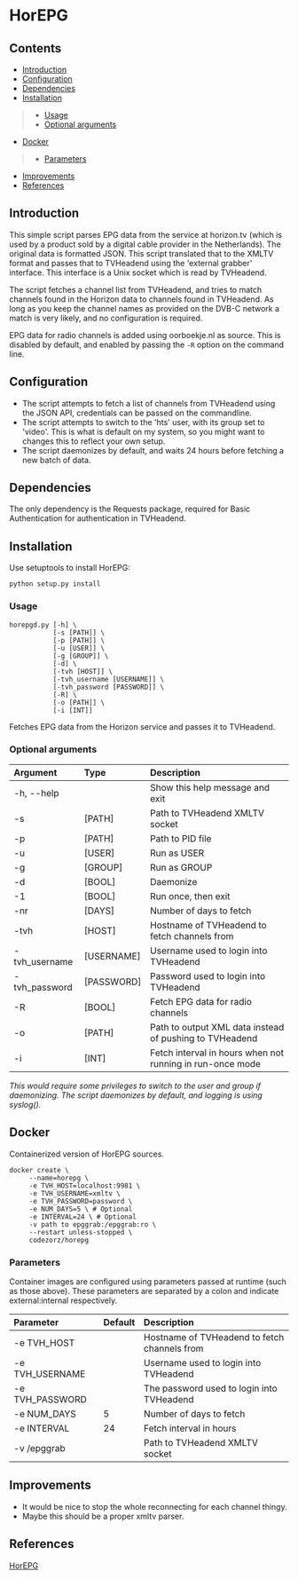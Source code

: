 # HorEPG

## Contents
- [Introduction](#Introduction)
- [Configuration](#Configuration)
- [Dependencies](#Dependencies)
- [Installation](#Installation)
> - [Usage](#Usage)
> - [Optional arguments](#Optional-arguments)
- [Docker](#Docker)
> - [Parameters](#Parameters)
- [Improvements](#Improvements)
- [References](#References)

## Introduction
This simple script parses EPG data from the service at horizon.tv (which is used by a product sold by a digital cable provider in the Netherlands). The original data is formatted JSON. This script translated that to the XMLTV format and passes that to TVHeadend using the 'external grabber' interface. This interface is a Unix socket which is read by TVHeadend.

The script fetches a channel list from TVHeadend, and tries to match channels found in the Horizon data to channels found in TVHeadend. As long as you keep the channel names as provided on the DVB-C network a match is very likely, and no configuration is required.

EPG data for radio channels is added using oorboekje.nl as source. This is disabled by default, and enabled by passing the `-R` option on the command line.

## Configuration
* The script attempts to fetch a list of channels from TVHeadend using the JSON API, credentials can be passed on the commandline.
* The script attempts to switch to the 'hts' user, with its group set to 'video'. This is what is default on my system, so you might want to changes this to reflect your own setup.
* The script daemonizes by default, and waits 24 hours before fetching a new batch of data.

## Dependencies
The only dependency is the Requests package, required for Basic Authentication for authentication in TVHeadend.

## Installation
Use setuptools to install HorEPG:

`python setup.py install`

### Usage
````
horepgd.py [-h] \
           [-s [PATH]] \
           [-p [PATH]] \
           [-u [USER]] \
           [-g [GROUP]] \
           [-d] \
           [-tvh [HOST]] \
           [-tvh_username [USERNAME]] \
           [-tvh_password [PASSWORD]] \
           [-R] \
           [-o [PATH]] \
           [-i [INT]]
````

Fetches EPG data from the Horizon service and passes it to TVHeadend.

### Optional arguments
| Argument       | Type       | Description                                               |
| :------------- | :--------- | :-------------------------------------------------------- |
|  -h, --help    |            | Show this help message and exit                           |
|  -s            | [PATH]     | Path to TVHeadend XMLTV socket                            |
|  -p            | [PATH]     | Path to PID file                                          |
|  -u            | [USER]     | Run as USER                                               |
|  -g            | [GROUP]    | Run as GROUP                                              |
|  -d            | [BOOL]     | Daemonize                                                 |
|  -1            | [BOOL]     | Run once, then exit                                       |
|  -nr           | [DAYS]     | Number of days to fetch                                   |
|  -tvh          | [HOST]     | Hostname of TVHeadend to fetch channels from              |
|  -tvh_username | [USERNAME] | Username used to login into TVHeadend                     |
|  -tvh_password | [PASSWORD] | Password used to login into TVHeadend                     |
|  -R            | [BOOL]     | Fetch EPG data for radio channels                         |
|  -o            | [PATH]     | Path to output XML data instead of pushing to TVHeadend   |
|  -i            | [INT]      | Fetch interval in hours when not running in run-once mode |

_This would require some privileges to switch to the user and group if daemonizing. The script daemonizes by default, and logging is using syslog()._

## Docker
Containerized version of HorEPG sources.

````
docker create \
     --name=horepg \
     -e TVH_HOST=localhost:9981 \
     -e TVH_USERNAME=xmltv \
     -e TVH_PASSWORD=password \
     -e NUM_DAYS=5 \ # Optional
     -e INTERVAL=24 \ # Optional
     -v path to epggrab:/epggrab:ro \
     --restart unless-stopped \
     codezorz/horepg
````

### Parameters
Container images are configured using parameters passed at runtime (such as those above). These parameters are separated by a colon and indicate external:internal respectively.

| Parameter       | Default | Description                                  |
| :---------------| :------ | :------------------------------------------- |
| -e TVH_HOST     |         | Hostname of TVHeadend to fetch channels from |
| -e TVH_USERNAME |         | Username used to login into TVHeadend        |
| -e TVH_PASSWORD |         | The password used to login into TVHeadend    |
| -e NUM_DAYS     | 5       | Number of days to fetch                      |
| -e INTERVAL     | 24      | Fetch interval in hours                      |
| -v /epggrab     |         | Path to TVHeadend XMLTV socket               |

## Improvements
- It would be nice to stop the whole reconnecting for each channel thingy.
- Maybe this should be a proper xmltv parser.

## References
[HorEPG](https://github.com/beralt/horepg)
